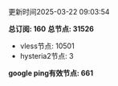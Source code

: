 更新时间2025-03-22 09:03:54

**总订阅: 160**
**总节点: 31526**
- vless节点: 10501
- hysteria2节点: 3

**google ping有效节点: 661**
